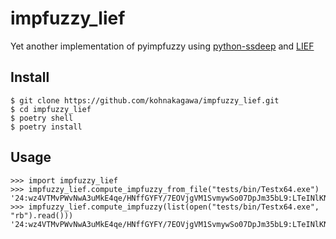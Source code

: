 # impfuzzy_lief
Yet another implementation of pyimpfuzzy using [python-ssdeep](https://github.com/DinoTools/python-ssdeep) and [LIEF](https://github.com/lief-project/LIEF)

## Install

```
$ git clone https://github.com/kohnakagawa/impfuzzy_lief.git
$ cd impfuzzy_lief
$ poetry shell
$ poetry install
```

## Usage

```
>>> import impfuzzy_lief
>>> impfuzzy_lief.compute_impfuzzy_from_file("tests/bin/Testx64.exe")
'24:wz4VTMvPWvNwA3uMkE4qe/HNffGYFY/7EOVjgVM1SvmywSo07DpJm35bL9:LTeINlKNiwd4S325bL9'
>>> impfuzzy_lief.compute_impfuzzy(list(open("tests/bin/Testx64.exe", "rb").read()))
'24:wz4VTMvPWvNwA3uMkE4qe/HNffGYFY/7EOVjgVM1SvmywSo07DpJm35bL9:LTeINlKNiwd4S325bL9'
```
